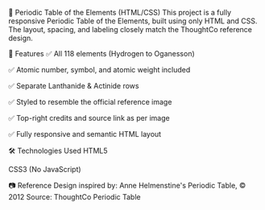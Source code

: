 🔬 Periodic Table of the Elements (HTML/CSS)
This project is a fully responsive Periodic Table of the Elements, built using only HTML and CSS. The layout, spacing, and labeling closely match the ThoughtCo reference design.

📌 Features
✅ All 118 elements (Hydrogen to Oganesson)

✅ Atomic number, symbol, and atomic weight included

✅ Separate Lanthanide & Actinide rows

✅ Styled to resemble the official reference image

✅ Top-right credits and source link as per image

✅ Fully responsive and semantic HTML layout

🛠️ Technologies Used
HTML5

CSS3 (No JavaScript)

📷 Reference
Design inspired by:
Anne Helmenstine's Periodic Table, © 2012
Source: ThoughtCo Periodic Table
